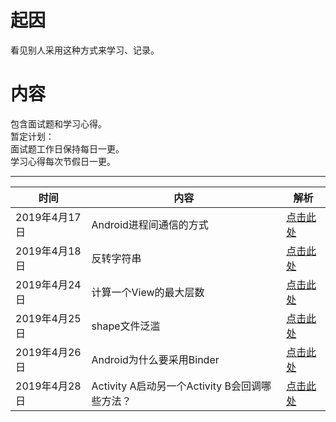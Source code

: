 # 起因  
看见别人采用这种方式来学习、记录。
# 内容
包含面试题和学习心得。  
暂定计划：  
面试题工作日保持每日一更。  
学习心得每次节假日一更。

-------

时间|内容|解析  
-|-|-
2019年4月17日|Android进程间通信的方式|[点击此处](interview/android/Android进程间通信的方式.md)
2019年4月18日|反转字符串|[点击此处](interview/java/反转字符串.md)
2019年4月24日|计算一个View的最大层数|[点击此处](interview/android/计算一个View的最大层数.md)
2019年4月25日|shape文件泛滥|[点击此处](interview/android/shape文件泛滥.md)
2019年4月26日|Android为什么要采用Binder|[点击此处](interview/android/Android为什么采用Binder.md)
2019年4月28日|Activity A启动另一个Activity B会回调哪些方法？|[点击此处](interview/android/ActivityA启动另一个ActivityB会回调哪些方法？.md)